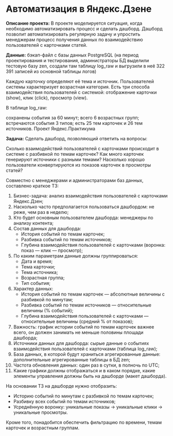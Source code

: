 # Автоматизация в Яндекс.Дзене

**Описание проекта:** В проекте моделируется ситуация, когда необходимо автоматизировать процесс и сделать дашборд. Дашборд позволит автоматизировать регулярную задачу и упростить менеджерам процесс получения данных по взаимодействию пользователей с карточками статей.

**Данные:** бэкап-файл с базы данных PostgreSQL (на период проектирования и тестирования, администраторы БД выделили тестовую базу zen, создали там таблицу log_raw и выгрузили в неё 322 391 записей из основной таблицы логов)

Каждую карточку определяют её тема и источник. Пользователей системы характеризует возрастная категория. Есть три способа взаимодействия пользователей с системой: отображение карточки (show), клик (click), просмотр (view).

В таблице log_raw:

сохранены события за 60 минут;
всего 6 возрастных групп;
встречаются события 3 типов;
есть 25 тем карточек и 26 тем источников.
Проект Яндекс.Практикума

**Задача:** Сделать дашборд, позволяющий ответить на вопросы:

Сколько взаимодействий пользователей с карточками происходит в системе с разбивкой по темам карточек?
Как много карточек генерируют источники с разными темами?
Насколько хорошо пользователи конвертируются из показов карточек в просмотры статей?

Совместно с менеджерами и администраторами баз данных, составлено краткое ТЗ:

1. Бизнес-задача: анализ взаимодействия пользователей с карточками Яндекс.Дзен;
2. Насколько часто предполагается пользоваться дашбордом: не реже, чем раз в неделю;
3. Кто будет основным пользователем дашборда: менеджеры по анализу контента;
4. Состав данных для дашборда:
    - История событий по темам карточек;
    - Разбивка событий по темам источников;
    - Глубина взаимодействия пользователей с карточками (воронка: показ — клик — просмотр);
5. По каким параметрам данные должны группироваться:
    - Дата и время;
    - Тема карточки;
    - Тема источника;
    - Возрастная группа;
    - Тип события;
6. Характер данных:
    - История событий по темам карточек — абсолютные величины с разбивкой по минутам;
    - Разбивка событий по темам источников — относительные величины (% событий);
    - Глубина взаимодействия пользователей с карточками — относительные величины (средний % от показов);
7. Важность: график истории событий по темам карточек важнее всего, он должен занимать не меньше половины площади дашборда;
8. Источники данных для дашборда: cырые данные о событиях взаимодействия пользователей с карточками (таблица log_raw);
9. База данных, в которой будут храниться агрегированные данные: дополнительные агрегированные таблицы в БД zen;
10. Частота обновления данных: один раз в сутки, в полночь по UTC;
11. Какие графики должны отображаться и в каком порядке, какие элементы управления должны быть на дашборде (макет дашборда).

На основании ТЗ на дашборде нужно отобразить:

- Историю событий по минутам с разбивкой по темам карточек;
- Разбивку всех событий по темам источников;
- Усреднённую воронку: уникальные показы -> уникальные клики -> уникальные просмотры.

Кроме того, понадобится обеспечить фильтрацию по времени, темам карточек и возрастным группам.
